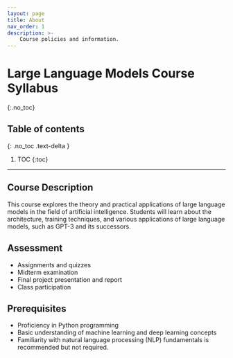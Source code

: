 ```yaml
---
layout: page
title: About
nav_order: 1
description: >-
    Course policies and information.
---
```


# Large Language Models Course Syllabus
{:.no_toc}

## Table of contents
{: .no_toc .text-delta }

1. TOC
{:toc}

---

## Course Description
This course explores the theory and practical applications of large language models in the field of artificial intelligence. Students will learn about the architecture, training techniques, and various applications of large language models, such as GPT-3 and its successors.

## Assessment
- Assignments and quizzes
- Midterm examination
- Final project presentation and report
- Class participation

## Prerequisites
- Proficiency in Python programming
- Basic understanding of machine learning and deep learning concepts
- Familiarity with natural language processing (NLP) fundamentals is recommended but not required.
